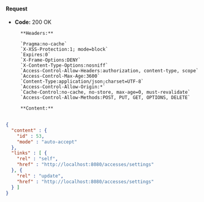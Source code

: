 #### Request

* **Code:** 200 OK

        **Headers:**

        `Pragma:no-cache`
        `X-XSS-Protection:1; mode=block`
        `Expires:0`
        `X-Frame-Options:DENY`
        `X-Content-Type-Options:nosniff`
        `Access-Control-Allow-Headers:authorization, content-type, scope`
        `Access-Control-Max-Age:3600`
        `Content-Type:application/json;charset=UTF-8`
        `Access-Control-Allow-Origin:*`
        `Cache-Control:no-cache, no-store, max-age=0, must-revalidate`
        `Access-Control-Allow-Methods:POST, PUT, GET, OPTIONS, DELETE`

        **Content:**

```json
    
{
  "content" : {
    "id" : 53,
    "mode" : "auto-accept"
  },
  "links" : [ {
    "rel" : "self",
    "href" : "http://localhost:8080/accesses/settings"
  }, {
    "rel" : "update",
    "href" : "http://localhost:8080/accesses/settings"
  } ]
}
```
